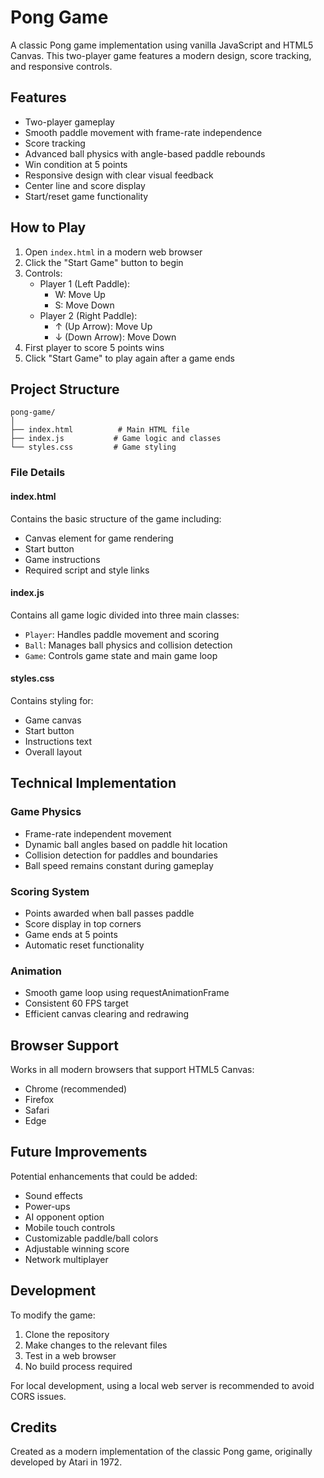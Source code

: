# Pong Game

A classic Pong game implementation using vanilla JavaScript and HTML5 Canvas. This two-player game features a modern design, score tracking, and responsive controls.

## Features

- Two-player gameplay
- Smooth paddle movement with frame-rate independence
- Score tracking
- Advanced ball physics with angle-based paddle rebounds
- Win condition at 5 points
- Responsive design with clear visual feedback
- Center line and score display
- Start/reset game functionality

## How to Play

1. Open `index.html` in a modern web browser
2. Click the "Start Game" button to begin
3. Controls:
   - Player 1 (Left Paddle):
     - W: Move Up
     - S: Move Down
   - Player 2 (Right Paddle):
     - ↑ (Up Arrow): Move Up
     - ↓ (Down Arrow): Move Down
4. First player to score 5 points wins
5. Click "Start Game" to play again after a game ends

## Project Structure

```
pong-game/
│
├── index.html          # Main HTML file
├── index.js           # Game logic and classes
└── styles.css         # Game styling
```

### File Details

#### index.html
Contains the basic structure of the game including:
- Canvas element for game rendering
- Start button
- Game instructions
- Required script and style links

#### index.js
Contains all game logic divided into three main classes:
- `Player`: Handles paddle movement and scoring
- `Ball`: Manages ball physics and collision detection
- `Game`: Controls game state and main game loop

#### styles.css
Contains styling for:
- Game canvas
- Start button
- Instructions text
- Overall layout

## Technical Implementation

### Game Physics
- Frame-rate independent movement
- Dynamic ball angles based on paddle hit location
- Collision detection for paddles and boundaries
- Ball speed remains constant during gameplay

### Scoring System
- Points awarded when ball passes paddle
- Score display in top corners
- Game ends at 5 points
- Automatic reset functionality

### Animation
- Smooth game loop using requestAnimationFrame
- Consistent 60 FPS target
- Efficient canvas clearing and redrawing

## Browser Support

Works in all modern browsers that support HTML5 Canvas:
- Chrome (recommended)
- Firefox
- Safari
- Edge

## Future Improvements

Potential enhancements that could be added:
- Sound effects
- Power-ups
- AI opponent option
- Mobile touch controls
- Customizable paddle/ball colors
- Adjustable winning score
- Network multiplayer

## Development

To modify the game:

1. Clone the repository
2. Make changes to the relevant files
3. Test in a web browser
4. No build process required

For local development, using a local web server is recommended to avoid CORS issues.

## Credits

Created as a modern implementation of the classic Pong game, originally developed by Atari in 1972.
